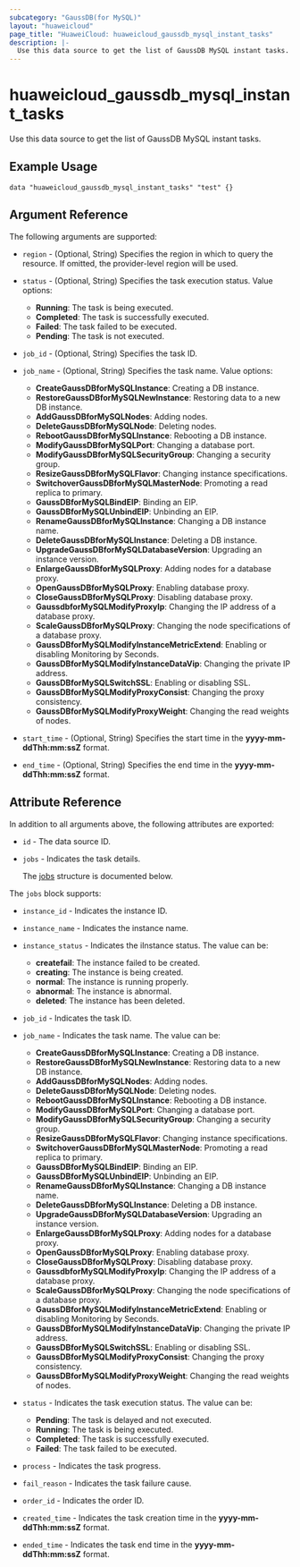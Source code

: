 ```yaml
---
subcategory: "GaussDB(for MySQL)"
layout: "huaweicloud"
page_title: "HuaweiCloud: huaweicloud_gaussdb_mysql_instant_tasks"
description: |-
  Use this data source to get the list of GaussDB MySQL instant tasks.
---
```


# huaweicloud_gaussdb_mysql_instant_tasks

Use this data source to get the list of GaussDB MySQL instant tasks.

## Example Usage

```hcl
data "huaweicloud_gaussdb_mysql_instant_tasks" "test" {}
```

## Argument Reference

The following arguments are supported:

* `region` - (Optional, String) Specifies the region in which to query the resource.
  If omitted, the provider-level region will be used.

* `status` - (Optional, String) Specifies the task execution status. Value options:
  + **Running**: The task is being executed.
  + **Completed**: The task is successfully executed.
  + **Failed**: The task failed to be executed.
  + **Pending**: The task is not executed.

* `job_id` - (Optional, String) Specifies the task ID.

* `job_name` - (Optional, String) Specifies the task name. Value options:
  + **CreateGaussDBforMySQLInstance**: Creating a DB instance.
  + **RestoreGaussDBforMySQLNewInstance**: Restoring data to a new DB instance.
  + **AddGaussDBforMySQLNodes**: Adding nodes.
  + **DeleteGaussDBforMySQLNode**: Deleting nodes.
  + **RebootGaussDBforMySQLInstance**: Rebooting a DB instance.
  + **ModifyGaussDBforMySQLPort**: Changing a database port.
  + **ModifyGaussDBforMySQLSecurityGroup**: Changing a security group.
  + **ResizeGaussDBforMySQLFlavor**: Changing instance specifications.
  + **SwitchoverGaussDBforMySQLMasterNode**: Promoting a read replica to primary.
  + **GaussDBforMySQLBindEIP**: Binding an EIP.
  + **GaussDBforMySQLUnbindEIP**: Unbinding an EIP.
  + **RenameGaussDBforMySQLInstance**: Changing a DB instance name.
  + **DeleteGaussDBforMySQLInstance**: Deleting a DB instance.
  + **UpgradeGaussDBforMySQLDatabaseVersion**: Upgrading an instance version.
  + **EnlargeGaussDBforMySQLProxy**: Adding nodes for a database proxy.
  + **OpenGaussDBforMySQLProxy**: Enabling database proxy.
  + **CloseGaussDBforMySQLProxy**: Disabling database proxy.
  + **GaussdbforMySQLModifyProxyIp**: Changing the IP address of a database proxy.
  + **ScaleGaussDBforMySQLProxy**: Changing the node specifications of a database proxy.
  + **GaussDBforMySQLModifyInstanceMetricExtend**: Enabling or disabling Monitoring by Seconds.
  + **GaussDBforMySQLModifyInstanceDataVip**: Changing the private IP address.
  + **GaussDBforMySQLSwitchSSL**: Enabling or disabling SSL.
  + **GaussDBforMySQLModifyProxyConsist**: Changing the proxy consistency.
  + **GaussDBforMySQLModifyProxyWeight**: Changing the read weights of nodes.

* `start_time` - (Optional, String) Specifies the start time in the **yyyy-mm-ddThh:mm:ssZ** format.

* `end_time` - (Optional, String) Specifies the end time in the **yyyy-mm-ddThh:mm:ssZ** format.

## Attribute Reference

In addition to all arguments above, the following attributes are exported:

* `id` - The data source ID.

* `jobs` - Indicates the task details.

  The [jobs](#jobs_struct) structure is documented below.

<a name="jobs_struct"></a>
The `jobs` block supports:

* `instance_id` - Indicates the instance ID.

* `instance_name` - Indicates the instance name.

* `instance_status` - Indicates the iInstance status. The value can be:
  + **createfail**: The instance failed to be created.
  + **creating**: The instance is being created.
  + **normal**: The instance is running properly.
  + **abnormal**: The instance is abnormal.
  + **deleted**: The instance has been deleted.

* `job_id` - Indicates the task ID.

* `job_name` - Indicates the task name. The value can be:
  + **CreateGaussDBforMySQLInstance**: Creating a DB instance.
  + **RestoreGaussDBforMySQLNewInstance**: Restoring data to a new DB instance.
  + **AddGaussDBforMySQLNodes**: Adding nodes.
  + **DeleteGaussDBforMySQLNode**: Deleting nodes.
  + **RebootGaussDBforMySQLInstance**: Rebooting a DB instance.
  + **ModifyGaussDBforMySQLPort**: Changing a database port.
  + **ModifyGaussDBforMySQLSecurityGroup**: Changing a security group.
  + **ResizeGaussDBforMySQLFlavor**: Changing instance specifications.
  + **SwitchoverGaussDBforMySQLMasterNode**: Promoting a read replica to primary.
  + **GaussDBforMySQLBindEIP**: Binding an EIP.
  + **GaussDBforMySQLUnbindEIP**: Unbinding an EIP.
  + **RenameGaussDBforMySQLInstance**: Changing a DB instance name.
  + **DeleteGaussDBforMySQLInstance**: Deleting a DB instance.
  + **UpgradeGaussDBforMySQLDatabaseVersion**: Upgrading an instance version.
  + **EnlargeGaussDBforMySQLProxy**: Adding nodes for a database proxy.
  + **OpenGaussDBforMySQLProxy**: Enabling database proxy.
  + **CloseGaussDBforMySQLProxy**: Disabling database proxy.
  + **GaussdbforMySQLModifyProxyIp**: Changing the IP address of a database proxy.
  + **ScaleGaussDBforMySQLProxy**: Changing the node specifications of a database proxy.
  + **GaussDBforMySQLModifyInstanceMetricExtend**: Enabling or disabling Monitoring by Seconds.
  + **GaussDBforMySQLModifyInstanceDataVip**: Changing the private IP address.
  + **GaussDBforMySQLSwitchSSL**: Enabling or disabling SSL.
  + **GaussDBforMySQLModifyProxyConsist**: Changing the proxy consistency.
  + **GaussDBforMySQLModifyProxyWeight**: Changing the read weights of nodes.

* `status` - Indicates the task execution status.
  The value can be:
  + **Pending**: The task is delayed and not executed.
  + **Running**: The task is being executed.
  + **Completed**: The task is successfully executed.
  + **Failed**: The task failed to be executed.

* `process` - Indicates the task progress.

* `fail_reason` - Indicates the task failure cause.

* `order_id` - Indicates the order ID.

* `created_time` - Indicates the task creation time in the **yyyy-mm-ddThh:mm:ssZ** format.

* `ended_time` - Indicates the task end time in the **yyyy-mm-ddThh:mm:ssZ** format.
